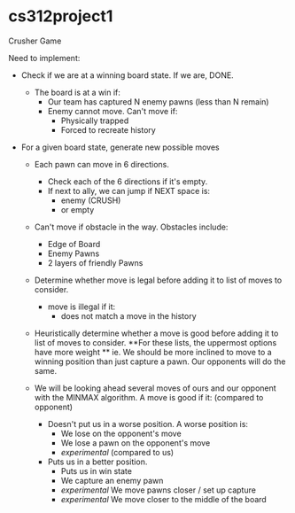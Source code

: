cs312project1
=============

Crusher Game


Need to implement:
			
- Check if we are at a winning board state. If we are, DONE.
	- The board is at a win if:
		- Our team has captured N enemy pawns (less than N remain)
		- Enemy cannot move. Can't move if: 
			- Physically trapped
			- Forced to recreate history

- For a given board state, generate new possible moves
	- Each pawn can move in 6 directions.
		- Check each of the 6 directions if it's empty.
		- If next to ally, we can jump if NEXT space is:
			- enemy (CRUSH)
			- or empty 
	- Can't move if obstacle in the way. Obstacles include:
		- Edge of Board
		- Enemy Pawns
		- 2 layers of friendly Pawns
	
	- Determine whether move is legal before adding it to list of moves to consider.
		- move is illegal if it:
			- does not match a move in the history
	- Heuristically determine whether a move is good before adding it to list of moves to consider. 
		**For these lists, the uppermost options have more weight
		** ie. We should be more inclined to move to a winning position than just capture a pawn. Our opponents will do the same.
	- We will be looking ahead several moves of ours and our opponent with the MINMAX algorithm. A move is good if it:
		(compared to opponent)
		- Doesn't put us in a worse position. A worse position is:
			- We lose on the opponent's move 				
			- We lose a pawn on the opponent's move
			- *experimental*
		(compared to us)	
		- Puts us in a better position.
			- Puts us in win state
			- We capture an enemy pawn
			- *experimental* We move pawns closer / set up capture
			- *experimental* We move closer to the middle of the board			
		